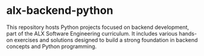 # alx-backend-python
This repository hosts Python projects focused on backend development, part of the ALX Software Engineering curriculum. It includes various hands-on exercises and solutions designed to build a strong foundation in backend concepts and Python programming.
